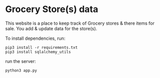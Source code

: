 # Grocery Store(s) data
This website is a place to keep track of Grocery stores & there items for sale. You add & update data for the store(s).

To install dependencies, run:

```
pip3 install -r requirements.txt
pip3 install sqlalchemy_utils
```
run the server:

```
python3 app.py
```
